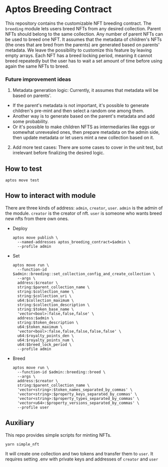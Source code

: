 # Aptos Breeding Contract

This repository contains the customizable NFT breeding contract.
The `breeding` module lets users breed NFTs from any desired collection.
Parent NFTs should belong to the same collection.
Any number of parent NFTs can be used to breed one NFT.
It assumes that the metadata of children's NFTs (the ones that are bred from the parents) are generated based on parents' metadata. We leave the possibility to customize this feature by leaving empty arrays.
Each NFT has a breed locking period, meaning it cannot breed repeatedly but the user has to wait a set amount of time before using again the same NFTs to breed. 

### Future improvement ideas
1. Metadata generation logic:
  Currently, it assumes that metadata will be based on parents'.
  - If the parent's metadata is not important, it's possible to generate children's pre-mint and then select a random one among them.
  - Another way is to generate based on the parent's metadata and add some probability.
  - Or it's possible to make children NFTS as intermediaries like eggs or somewhat unrevealed ones, then prepare metadata on the admin side, then update metadata or let users mint a new collection based on it.
2. Add more test cases:
  There are some cases to cover in the unit test, but irrelevant before finalizing the desired logic.

## How to test
```shell
aptos move test
```
## How to interact with module
There are three kinds of address: `admin`, `creator`, `user`.
`admin` is the admin of the module.
`creator` is the creator of nft.
`user` is someone who wants breed new nfts from there own ones.
- Deploy
  ```shell
  aptos move publish \
    --named-addresses aptos_breeding_contract=$admin \
    --profile admin 
  ```
- Set
  ```shell
  aptos move run \    
    --function-id $admin::breeding::set_collection_config_and_create_collection \
    --args \
    address:$creator \
    string:$parent_collection_name \
    string:$collection_name \                    
    string:$collection_uri \
    u64:$collection_maximum \            
    string:$collection_description \
    string:$token_base_name \
    'vector<bool>:false,false,false' \
    address:$admin \
    string:$token_description \
    u64:$token_maximum \
    'vector<bool>:false,false,false,false,false' \
    u64:$royalty_points_den \
    u64:$royalty_points_num \
    u64:$breed_lock_period \
    --profile admin
  ```
- Breed
  ```shell
  aptos move run \                          
    --function-id $admin::breeding::breed \                                      
    --args \          
    address:$creator \
    string:$parent_collection_name \
    'vector<string>:$token_names_separated_by_commas' \
    'vector<string>:$property_keys_separated_by_commas' \           
    'vector<string>:$property_types_separated_by_commas' \
    'vector<u64>:$property_versions_separated_by_commas' \        
    --profile user     
  ```
  
## Auxiliary 
This repo provides simple scripts for minting NFTs.
```shell
yarn simple_nft
```
It will create one collection and two tokens and transfer them to `user`.
It requires setting .env with private keys and addresses of `creator` and `user`
